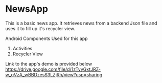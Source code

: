 # NewsApp
This is a basic news app. It retrieves news from a backend Json file and uses it to fill up it's recycler view. 

Android Components Used for this app
1) Activities
2) Recycler View

Link to the app's demo is provided below
https://drive.google.com/file/d/1zTvyGxtJRZ-w_qVzA_wBBDzesS3LZjRh/view?usp=sharing
